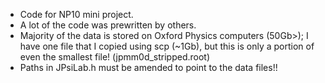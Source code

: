 - Code for NP10 mini project.
- A lot of the code was prewritten by others.
- Majority of the data is stored on Oxford Physics computers (50Gb>); I have one file that I copied using scp (~1Gb), but this is only a portion of even the smallest file! (jpmm0d_stripped.root)
-  Paths in JPsiLab.h must be amended to point to the data files!!
